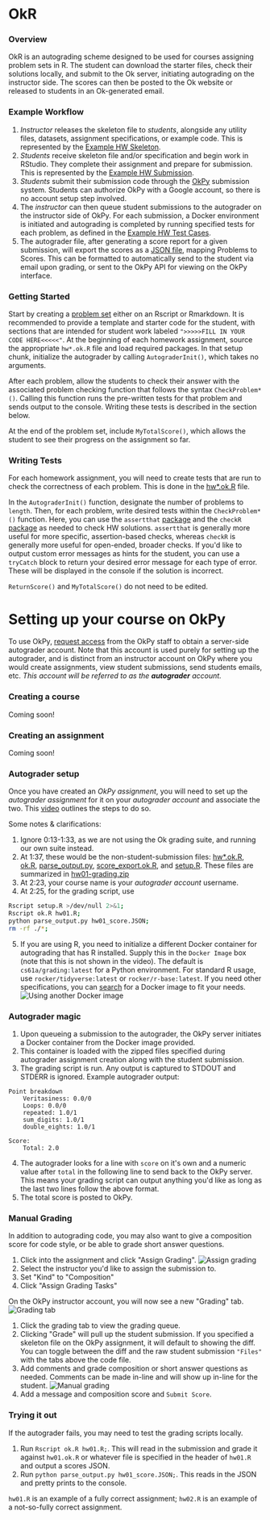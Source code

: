 # OkR

### Overview 

OkR is an autograding scheme designed to be used for courses assigning problem sets in R. The student can download the starter files, check their solutions locally, and submit to the Ok server, initiating autograding on the instructor side. The scores can then be posted to the Ok website or released to students in an Ok-generated email.

### Example Workflow

1. *Instructor* releases the skeleton file to *students*, alongside any utility files, datasets, assignment specifications, or example code. This is represented by the [Example HW Skeleton](https://github.com/jadebc-berkeley/okR/blob/master/hw01_starter.R).
2. *Students* receive skeleton file and/or specification and begin work in RStudio. They complete their assignment and prepare for submission. This is represented by the [Example HW Submission](https://github.com/jadebc-berkeley/okR/blob/master/hw01.R).
3. *Students* submit their submission code through the [OkPy](https://okpy.org) submission system. Students can authorize OkPy with a Google account, so there is no account setup step involved. 
4. The *instructor* can then queue student submissions to the autograder on the instructor side of OkPy. For each submission, a Docker environment is initiated and autograding is completed by running specified tests for each problem, as defined in the [Example HW Test Cases](https://github.com/jadebc-berkeley/okR/blob/master/hw01.ok.R).
5. The autograder file, after generating a score report for a given submission, will export the scores as a [JSON file](https://github.com/jadebc-berkeley/okR/blob/master/hw01_score.JSON), mapping Problems to Scores. This can be formatted to automatically send to the student via email upon grading, or sent to the OkPy API for viewing on the OkPy interface.


### Getting Started

Start by creating a [problem set](https://github.com/jadebc-berkeley/okR/blob/master/hw01_starter.R) either on an Rscript or Rmarkdown. It is recommended to provide a template and starter code for the student, with sections that are intended for student work labeled `">>>>>FILL IN YOUR CODE HERE<<<<<"`. At the beginning of each homework assignment, source the appropriate `hw*.ok.R` file and load required packages. In that setup chunk, initialize the autograder by calling `AutograderInit()`, which takes no arguments.

After each problem, allow the students to check their answer with the associated problem checking function that follows the syntax `CheckProblem*()`. Calling this function runs the pre-written tests for that problem and sends output to the console. Writing these tests is described in the section below.

At the end of the problem set, include `MyTotalScore()`, which allows the student to see their progress on the assignment so far.


### Writing Tests

For each homework assignment, you will need to create tests that are run to check the correctness of each problem. This is done in the [hw*.ok.R](https://github.com/jadebc-berkeley/okR/blob/master/hw01.ok.R) file.

In the `AutograderInit()` function, designate the number of problems to `length`. Then, for each problem, write desired tests within the `CheckProblem*()` function. Here, you can use the `assertthat` [package](https://github.com/hadley/assertthat) and the `checkR` [package](https://cran.r-project.org/web/packages/checkr/checkr.pdf) as needed to check HW solutions. `assertthat` is generally more useful for more specific, assertion-based checks, whereas `checkR` is generally more useful for open-ended, broader checks. If you'd like to output custom error messages as hints for the student, you can use a `tryCatch` block to return your desired error message for each type of error. These will be displayed in the console if the solution is incorrect.

`ReturnScore()` and `MyTotalScore()` do not need to be edited.

# Setting up your course on OkPy

To use OkPy, [request access](https://okpy.github.io/documentation/autograder.html#autograder-documentation-request-access) from the OkPy staff to obtain a server-side autograder account. Note that this account is used purely for setting up the autograder, and is distinct from an instructor account on OkPy where you would create assignments, view student submissions, send students emails, etc. *This account will be referred to as the __autograder__ account.*

### Creating a course
Coming soon!

### Creating an assignment
Coming soon!

### Autograder setup
Once you have created an *OkPy assignment*, you will need to set up the *autograder assignment* for it on your *autograder account* and associate the two. This [video](https://www.youtube.com/watch?v=wwD9hoMYGVY) outlines the steps to do so. 

Some notes & clarifications:
1. Ignore 0:13-1:33, as we are not using the Ok grading suite, and running our own suite instead.
2. At 1:37, these would be the non-student-submission files: [hw*.ok.R](https://github.com/jadebc-berkeley/okR/blob/master/hw01.R), [ok.R](https://github.com/jadebc-berkeley/okR/blob/master/ok.R), [parse_output.py](https://github.com/jadebc-berkeley/okR/blob/master/parse_output.py), [score_export.ok.R](https://github.com/jadebc-berkeley/okR/blob/master/score_export.ok.R), and [setup.R](https://github.com/jadebc-berkeley/okR/blob/master/setup.R). These files are summarized in [hw01-grading.zip](https://github.com/jadebc-berkeley/okR/blob/master/hw01-grading.zip)
3. At 2:23, your course name is your *autograder account* username.
4. At 2:25, for the grading script, use
``` bash
Rscript setup.R >/dev/null 2>&1; 
Rscript ok.R hw01.R; 
python parse_output.py hw01_score.JSON; 
rm -rf ./*;
```
5. If you are using R, you need to initialize a different Docker container for autograding that has R installed. Supply this in the `Docker Image` box (note that this is not shown in the video). The default is `cs61a/grading:latest` for a Python environment. For standard R usage, use `rocker/tidyverse:latest` or `rocker/r-base:latest`. If you need other specifications, you can [search](https://hub.docker.com/r/rocker/r-base/~/dockerfile/) for a Docker image to fit your needs.
![Using another Docker image](https://github.com/jadebc-berkeley/okR/blob/master/img/dockerfile.png)

### Autograder magic
1. Upon queueing a submission to the autograder, the OkPy server initiates a Docker container from the Docker image provided. 
2. This container is loaded with the zipped files specified during autograder assignment creation along with the student submission. 
3. The grading script is run. Any output is captured to STDOUT and STDERR is ignored. Example autograder output: 
```
Point breakdown
    Veritasiness: 0.0/0
    Loops: 0.0/0
    repeated: 1.0/1
    sum_digits: 1.0/1
    double_eights: 1.0/1

Score:
    Total: 2.0
```
4. The autograder looks for a line with `score` on it's own and a numeric value after `total` in the following line to send back to the OkPy server. This means your grading script can output anything you'd like as long as the last two lines follow the above format.
5. The total score is posted to OkPy.

### Manual Grading
In addition to autograding code, you may also want to give a composition score for code style, or be able to grade short answer questions.

1. Click into the assignment and click "Assign Grading".
![Assign grading](https://github.com/jadebc-berkeley/okR/blob/master/img/assign-grading.png)
2. Select the instructor you'd like to assign the submission to.
3. Set "Kind" to "Composition"
4. Click "Assign Grading Tasks"

On the OkPy instructor account, you will now see a new "Grading" tab.
![Grading tab](https://github.com/jadebc-berkeley/okR/blob/master/img/grading-tab.png)
1. Click the grading tab to view the grading queue.
2. Clicking "Grade" will pull up the student submission. If you specified a skeleton file on the OkPy assignment, it will default to showing the diff. You can toggle between the diff and the raw student submission `"Files"` with the tabs above the code file.
3. Add comments and grade composition or short answer questions as needed. Comments can be made in-line and will show up in-line for the student.
![Manual grading](https://github.com/jadebc-berkeley/okR/blob/master/img/manual-grading.png)
4. Add a message and composition score and `Submit Score`. 

### Trying it out
If the autograder fails, you may need to test the grading scripts locally.
1. Run `Rscript ok.R hw01.R;`. This will read in the submission and grade it against `hw01.ok.R` or whatever file is specified in the header of `hw01.R` and output a scores JSON.
2. Run `python parse_output.py hw01_score.JSON;`. This reads in the JSON and pretty prints to the console.

`hw01.R` is an example of a fully correct assignment; `hw02.R` is an example of a not-so-fully correct assignment.